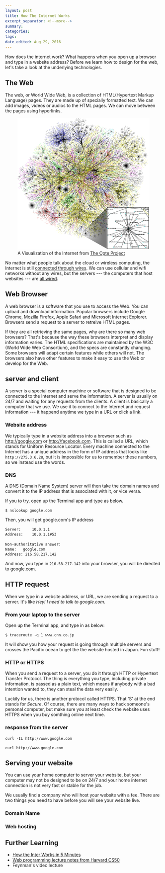 ```yaml
---
layout: post	
title: How The Internet Works
excerpt_separator: <!--more-->
summary: 
categories:
tags:
date_edited: Aug 29, 2016
---
```


How does the internet work? What happens when you open up a browser and type in a website address? Before we learn how to design for the web, let's take a look at the underlying technologies.




## The Web
The web, or World Wide Web, is a collection of HTML(Hypertext Markup Language) pages. They are made up of specially formatted text. We can add images, videos or audios to the HTML pages. We can move between the pages using hyperlinks.

<figure>
	<img src="/images/how-the-internet-works/internet-map.png" alt="A Visualization of the Internet">
	<figcaption>
		A Visualization of the Internet from <a href="https://en.wikipedia.org/wiki/Web_browser#/media/File:Internet_map_1024_-_transparent,_inverted.png">The Opte Project</a>
	</figcaption>
</figure>

No matter what people talk about the cloud or wireless computing, the Internet is still [connected through wires](https://www.youtube.com/watch?v=IlAJJI-qG2k). We can use cellular and wifi networks without any wires, but the servers --- the computers that host websites --- are [all wired](http://www.submarinecablemap.com).




## Web Browser
A web browser is a software that you use to access the Web. You can upload and download information. Popular browsers include Google Chrome, Mozilla Firefox, Apple Safari and Microsoft Internet Explorer. Browsers send a request to a server to retreive HTML pages. 

If they are all retrieving the same pages, why are there so many web browsers? That's because the way these browsers interpret and display information varies. The HTML specifications are maintained by the W3C (World Wide Web Consortium), and the specs are constantly changing. Some browsers will adapt certain features while others will not. The browsers also have other features to make it easy to use the Web or develop for the Web.




## server and client
A server is a special computer machine or software that is designed to be connected to the Internet and serve the information. A server is usually on 24/7 and waiting for any requests from the clients. A client is basically a computer that we use. We use it to connect to the Internet and request information --- it happend anytime we type in a URL or click a link.


### Website address
We typically type in a website address into a browser such as http://google.com or http://facebook.com. This is called a URL, which stands for Uniform Resource Locator. Every machine connected to the Internet has a unique address in the form of IP address that looks like `http://275.3.6.28`, but it is impossible for us to remember these numbers, so we instead use the words.

### DNS
A DNS (Domain Name System) server will then take the domain names and convert it to the IP address that is associated with it, or vice versa.

If you to try, open up the Terminal app and type as below.

```
$ nslookup google.com
```

Then, you will get google.com's IP address

```
Server:		10.0.1.1
Address:	10.0.1.1#53

Non-authoritative answer:
Name:	google.com
Address: 216.58.217.142
```

And now, you type in `216.58.217.142` into your browser, you will be directed to google.com.





## HTTP request
When we type in a website address, or URL, we are sending a request to a server. It's like *Hey! I need to talk to google.com*.

### From your laptop to the server
Open up the Terminal app, and type in as below:

```
$ traceroute -q 1 www.cnn.co.jp
```

It will show you how your request is going through multiple servers and crosses the Pacific ocean to get the the website hosted in Japan. Fun stuff!

### HTTP or HTTPS
When you send a request to a server, you do it through HTTP or Hypertext Transfer Protocol. The thing is everything you type, including private information, is passed as a plain text, which means if anybody with a bad intention wanted to, they can steal the data very easily.

Luckily for us, there is another protocol called HTTPS. That 'S' at the end stands for *Secure*. Of course, there are many ways to hack someone's personal computer, but make sure you at least check the website uses HTTPS when you buy somthing online next time.

### response from the server

```
curl -IL http://www.google.com
```

```
curl http://www.google.com
```





## Serving your website
You can use your home computer to server your website, but your computer may not be designed to be on 24/7 and your home internet connection is not very fast or stable for the job.

We usually find a company who will host your website with a fee. There are two things you need to have before you will see your website live.

### Domain Name

### Web hosting






## Further Learning
- [How the Inter Works in 5 Minutes](https://www.youtube.com/watch?v=7_LPdttKXPc)
- [Web programming lecture notes from Harvard CS50](http://cdn.cs50.net/2015/fall/lectures/6/m/notes6m/notes6m.html#web_programming)
- Feynman's video lecture




